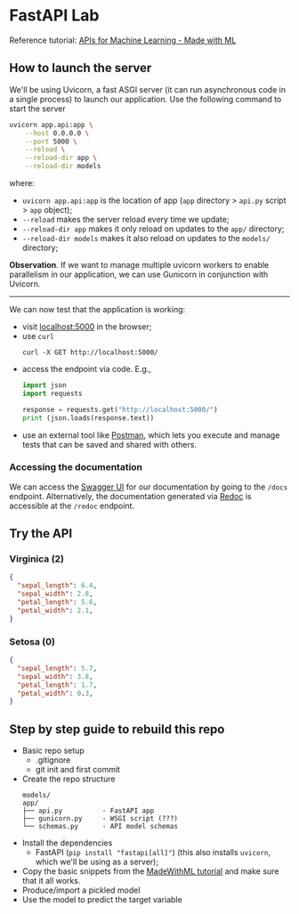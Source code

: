 # FastAPI Lab

Reference tutorial: [APIs for Machine Learning - Made with ML](https://madewithml.com/courses/mlops/api/)

## How to launch the server

We'll be using Uvicorn, a fast ASGI server (it can run asynchronous code in a single process) to launch our application. Use the following command to start the server

```bash
uvicorn app.api:app \
    --host 0.0.0.0 \
    --port 5000 \
    --reload \
    --reload-dir app \
    --reload-dir models
```

where:

- `uvicorn app.api:app` is the location of app (`app` directory > `api.py` script > `app` object);
- `--reload` makes the server reload every time we update;
- `--reload-dir app` makes it only reload on updates to the `app/` directory;
- `--reload-dir models` makes it also reload on updates to the `models/` directory;

**Observation**. If we want to manage multiple uvicorn workers to enable parallelism in our application, we can use Gunicorn in conjunction with Uvicorn.

---

We can now test that the application is working:

- visit [localhost:5000](http://localhost:5000/) in the browser;
- use `curl`
  ```
  curl -X GET http://localhost:5000/
  ```
- access the endpoint via code. E.g.,
  ```python
  import json
  import requests

  response = requests.get("http://localhost:5000/")
  print (json.loads(response.text))
  ```
- use an external tool like [Postman](https://www.postman.com), which lets you execute and manage tests that can be saved and shared with others.


### Accessing the documentation

We can access the [Swagger UI](https://swagger.io/tools/swagger-ui/) for our documentation by going to the `/docs` endpoint. Alternatively, the documentation generated via [Redoc](https://github.com/Redocly/redoc) is accessible at the `/redoc` endpoint.


## Try the API

### Virginica (2)

```json
{
  "sepal_length": 6.4,
  "sepal_width": 2.8,
  "petal_length": 5.6,
  "petal_width": 2.1,
}
```

### Setosa (0)

```json
{
  "sepal_length": 5.7,
  "sepal_width": 3.8,
  "petal_length": 1.7,
  "petal_width": 0.3,
}
```

## Step by step guide to rebuild this repo

- Basic repo setup
    - .gitignore
    - git init and first commit
- Create the repo structure
  ```
  models/
  app/
  ├── api.py          - FastAPI app
  ├── gunicorn.py     - WSGI script (???)
  └── schemas.py      - API model schemas
  ```
- Install the dependencies
  - FastAPI (`pip install "fastapi[all]"`)
    (this also installs `uvicorn`, which we'll be using as a server);
- Copy the basic snippets from the [MadeWithML tutorial](https://madewithml.com/courses/mlops/api/) and make sure that it all works.
- Produce/import a pickled model
- Use the model to predict the target variable
